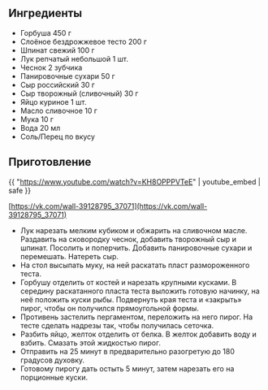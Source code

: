 ## Ингредиенты

- Горбуша 450 г
- Слоёное бездрожжевое тесто 200 г
- Шпинат свежий 100 г
- Лук репчатый небольшой 1 шт.
- Чеснок 2 зубчика
- Панировочные сухари 50 г
- Сыр российский 30 г
- Сыр творожный (сливочный) 30 г
- Яйцо куриное 1 шт.
- Масло сливочное 10 г
- Мука 10 г
- Вода 20 мл
- Соль/Перец по вкусу

## Приготовление

{{ "https://www.youtube.com/watch?v=KH8OPPPVTeE" | youtube_embed | safe }}

[https://vk.com/wall-39128795_37071](https://vk.com/wall-39128795_37071)

- Лук нарезать мелким кубиком и обжарить на сливочном масле. Раздавить на сковородку чеснок, добавить творожный сыр и шпинат. Посолить и поперчить. Добавить панировочные сухари и перемешать. Натереть сыр.
- На стол высыпать муку, на ней раскатать пласт размороженного теста.
- Горбушу отделить от костей и нарезать крупными кусками. В середину раскатанного пласта теста выложить готовую начинку, на неё положить куски рыбы. Подвернуть края теста и «закрыть» пирог, чтобы он получился прямоугольной формы.
- Противень застелить пергаментом, переложить на него пирог. На тесте сделать надрезы так, чтобы получилась сеточка.
- Разбить яйцо, желток отделить от белка. В желток добавить воду и взбить. Смазать этой жидкостью пирог.
- Отправить на 25 минут в предварительно разогретую до 180 градусов духовку.
- Готовому пирогу дать остыть 5 минут, затем нарезать его на порционные куски.